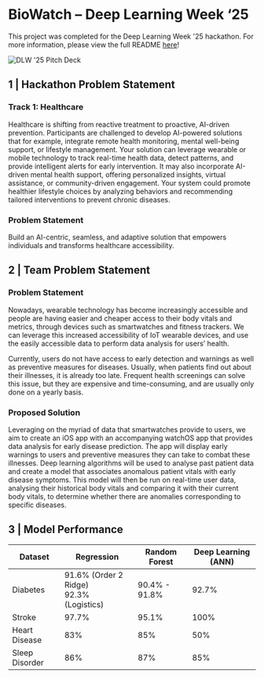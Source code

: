 # BioWatch – Deep Learning Week ‘25

This project was completed for the Deep Learning Week '25 hackathon. For more information, please view the full README [here](<BioWatch README.pdf>)!

![DLW '25 Pitch Deck](https://github.com/user-attachments/assets/222d8ff9-68e7-4b50-8ad1-358e6dfa014b)

## 1 | Hackathon Problem Statement
### Track 1: Healthcare 

Healthcare is shifting from reactive treatment to proactive, AI-driven prevention. Participants are challenged to develop AI-powered solutions that for example, integrate remote health monitoring, mental well-being support, or lifestyle management. Your solution can leverage wearable or mobile technology to track real-time health data, detect patterns, and provide intelligent alerts for early intervention. It may also incorporate AI-driven mental health support, offering personalized insights, virtual assistance, or community-driven engagement. Your system could promote healthier lifestyle choices by analyzing behaviors and recommending tailored interventions to prevent chronic diseases. 

### Problem Statement

Build an AI-centric, seamless, and adaptive solution that empowers individuals and transforms healthcare accessibility.

## 2 | Team Problem Statement
### Problem Statement

Nowadays, wearable technology has become increasingly accessible and people are having easier and cheaper access to their body vitals and metrics, through devices such as smartwatches and fitness trackers. We can leverage this increased accessibility of IoT wearable devices, and use the easily accessible data to perform data analysis for users’ health. 

Currently, users do not have access to early detection and warnings as well as preventive measures for diseases. Usually, when patients find out about their illnesses, it is already too late. Frequent health screenings can solve this issue, but they are expensive and time-consuming, and are usually only done on a yearly basis.

### Proposed Solution

Leveraging on the myriad of data that smartwatches provide to users, we aim to create an iOS app with an accompanying watchOS app that provides data analysis for early disease prediction. The app will display early warnings to users and preventive measures they can take to combat these illnesses. Deep learning algorithms will be used to analyse past patient data and create a model that associates anomalous patient vitals with early disease symptoms. This model will then be run on real-time user data, analysing their historical body vitals and comparing it with their current body vitals, to determine whether there are anomalies corresponding to specific diseases.

## 3 | Model Performance

| Dataset         | Regression                     | Random Forest       | Deep Learning (ANN) |
|---------------|--------------------------------|---------------------|----------------------|
| Diabetes       | 91.6% (Order 2 Ridge) <br> 92.3% (Logistics) | 90.4% - 91.8%       | 92.7%                |
| Stroke         | 97.7%                          | 95.1%               | 100%                 |
| Heart Disease | 83%                            | 85%                 | 50%                  |
| Sleep Disorder | 86%                            | 87%                 | 85%                  |


